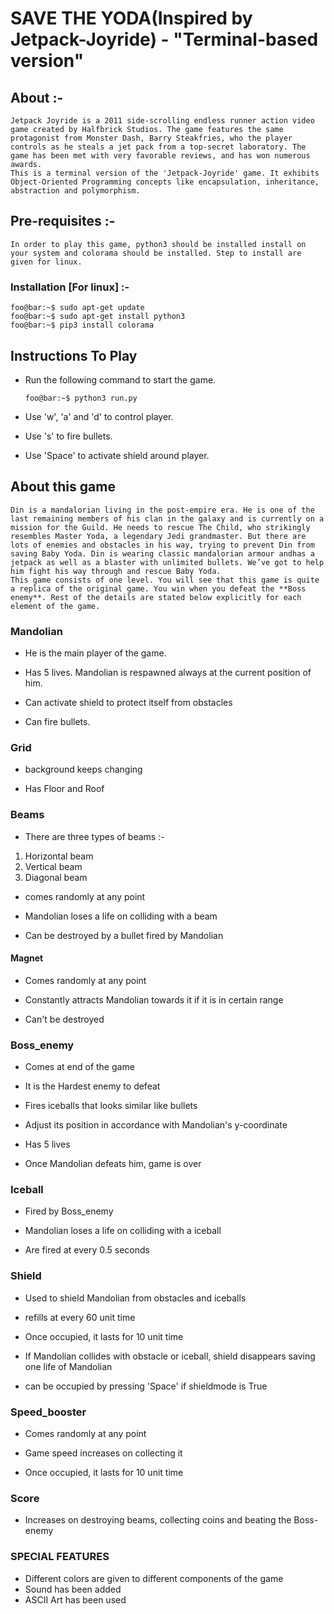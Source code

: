 # SAVE THE YODA(Inspired by Jetpack-Joyride) - "Terminal-based version"

## About :-
```
Jetpack Joyride is a 2011 side-scrolling endless runner action video game created by Halfbrick Studios. The game features the same protagonist from Monster Dash, Barry Steakfries, who the player controls as he steals a jet pack from a top-secret laboratory. The game has been met with very favorable reviews, and has won numerous awards. 
This is a terminal version of the 'Jetpack-Joyride' game. It exhibits Object-Oriented Programming concepts like encapsulation, inheritance, abstraction and polymorphism.
```
## Pre-requisites :-
```
In order to play this game, python3 should be installed install on your system and colorama should be installed. Step to install are given for linux.
```
### Installation [For linux] :-
```
foo@bar:~$ sudo apt-get update
foo@bar:~$ sudo apt-get install python3
foo@bar:~$ pip3 install colorama
```

## Instructions To Play 

* Run the following command to start the game.

    ```
    foo@bar:~$ python3 run.py
    ```

* Use 'w', 'a' and 'd' to control player.

* Use 's' to fire bullets.

* Use 'Space' to activate shield around player.

## About this game
```
Din is a mandalorian living in the post-empire era. He is one of the last remaining members of his clan in the galaxy and is currently on a mission for the Guild. He needs to rescue The Child, who strikingly resembles Master Yoda, a legendary Jedi grandmaster. But there are lots of enemies and obstacles in his way, trying to prevent Din from saving Baby Yoda. Din is wearing classic mandalorian armour andhas a jetpack as well as a blaster with unlimited bullets. We’ve got to help him fight his way through and rescue Baby Yoda.
This game consists of one level. You will see that this game is quite a replica of the original game. You win when you defeat the **Boss enemy**. Rest of the details are stated below explicitly for each element of the game.
```

### Mandolian

* He is the main player of the game.

* Has 5 lives. Mandolian is respawned always at the current position  of him.

* Can activate shield to protect itself from obstacles

* Can fire bullets.

### Grid

* background keeps changing

* Has Floor and Roof 

### Beams

* There are three types of beams :-
1) Horizontal beam
2) Vertical beam
3) Diagonal beam

* comes randomly at any point

* Mandolian loses a life on colliding with a beam

* Can be destroyed by a bullet fired by Mandolian

#### Magnet

* Comes randomly at any point

* Constantly attracts Mandolian towards it if it is in certain range

* Can't be destroyed

### Boss_enemy

* Comes at end of the game

* It is the Hardest enemy to defeat

* Fires iceballs that looks similar like bullets

* Adjust its position in accordance with Mandolian's y-coordinate

* Has 5 lives

* Once Mandolian defeats him, game is over

### Iceball

* Fired by Boss_enemy

* Mandolian loses a life on colliding with a iceball

* Are fired at every 0.5 seconds

### Shield

* Used to shield Mandolian from obstacles and iceballs

* refills at every 60 unit time

* Once occupied, it lasts for 10 unit time

* If Mandolian collides with obstacle or iceball, shield disappears saving one life of Mandolian

* can be occupied by pressing 'Space' if shieldmode is True


### Speed_booster

* Comes randomly at any point 

* Game speed increases on collecting it

* Once occupied, it lasts for 10 unit time


### Score 

* Increases on destroying beams, collecting coins and beating the Boss-enemy


### SPECIAL FEATURES 

* Different colors are given to different components of the game
* Sound has been added
* ASCII Art has been used
